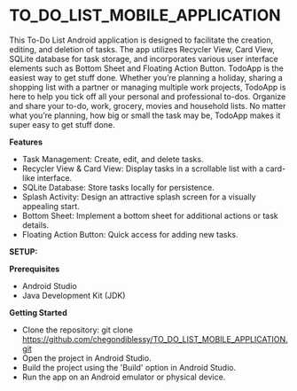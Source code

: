 # TO_DO_LIST_MOBILE_APPLICATION
This To-Do List Android application is designed to facilitate the creation, editing, and deletion of tasks.
The app utilizes Recycler View, Card View, SQLite database for task storage, and incorporates various user interface elements such as Bottom Sheet and Floating Action Button.
TodoApp is the easiest way to get stuff done. Whether you’re planning a holiday, sharing a shopping list with a partner or managing multiple work projects, 
TodoApp is here to help you tick off all your personal and professional to-dos.
Organize and share your to-do, work, grocery, movies and household lists. No matter what you’re planning, how big or small the task may be, TodoApp makes it super easy to get stuff done.

**Features**
* Task Management: Create, edit, and delete tasks.
* Recycler View & Card View: Display tasks in a scrollable list with a card-like interface.
* SQLite Database: Store tasks locally for persistence.
* Splash Activity: Design an attractive splash screen for a visually appealing start.
* Bottom Sheet: Implement a bottom sheet for additional actions or task details.
* Floating Action Button: Quick access for adding new tasks.
  
**SETUP:**
  
**Prerequisites**  
* Android Studio
* Java Development Kit (JDK)
  
**Getting Started**
* Clone the repository: git clone https://github.com/chegondiblessy/TO_DO_LIST_MOBILE_APPLICATION.git
* Open the project in Android Studio.
* Build the project using the 'Build' option in Android Studio.
* Run the app on an Android emulator or physical device.


